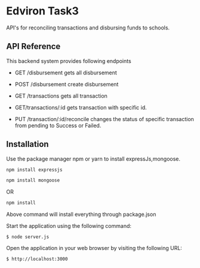 # Edviron Task3
API's for reconciling transactions and disbursing funds to schools.

## API Reference
This backend system provides following endpoints

* GET /disbursement gets all disbursement
* POST /disbursement create disbursement

* GET /transactions gets all transaction
* GET/transactions/:id gets transaction with specific id. 
* PUT /transaction/:id/reconcile changes the status of specific transaction from pending to Success or Failed.


## Installation

Use the package manager npm or yarn to install expressJs,mongoose.

```bash
npm install expressjs

```

```bash
npm install mongoose
```
OR
```bash
npm install
```
Above command will install everything through package.json

Start the application using the following command:
```
$ node server.js
```

Open the application in your web browser by visiting the following URL:
```
$ http://localhost:3000
```